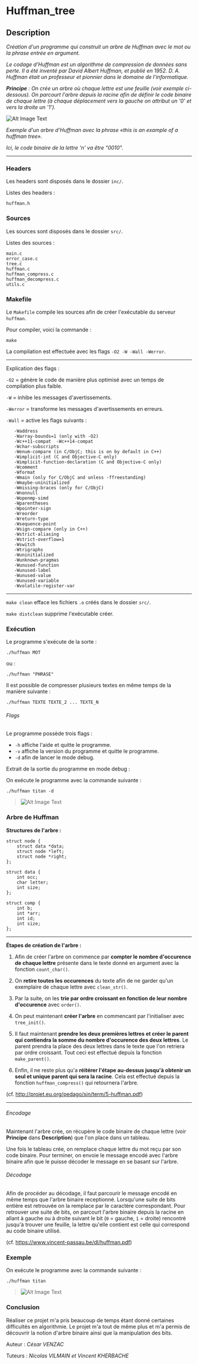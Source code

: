 # Huffman_tree

## Description

*Création d'un programme qui construit un arbre de Huffman avec le mot ou la phrase entrée en argument.*

*Le codage d'Huffman est un algorithme de compression de données sans perte. Il a été inventé par David Albert Huffman, et publié en 1952. D. A. Huffman était un professeur et pionnier dans le domaine de l'informatique.*

*__Principe__ : On crée un arbre où chaque lettre est une feuille (voir exemple ci-dessous). On parcourt l'arbre depuis la racine afin de définir le code binaire de chaque lettre (à chaque déplacement vers la gauche on attribut un '0' et vers la droite un '1').*

![Alt Image Text](https://upload.wikimedia.org/wikipedia/commons/thumb/8/82/Huffman_tree_2.svg/350px-Huffman_tree_2.svg.png "Huffman")

*Exemple d'un arbre d'Huffman avec la phrase «this is an example of a huffman tree».*

*Ici, le code binaire de la lettre 'n' va être "0010".*

---

### Headers

Les headers sont disposés dans le dossier `inc/`.

Listes des headers :

	huffman.h

### Sources

Les sources sont disposés dans le dossier `src/`.

Listes des sources :

	main.c
	error_case.c
	tree.c
	huffman.c
	huffman_compress.c
	huffman_decompress.c
	utils.c

### Makefile

Le `Makefile` compile les sources afin de créer l'exécutable du serveur `huffman`. 

Pour compiler, voici la commande :

	make

La compilation est effectuée avec les flags `-O2 -W -Wall -Werror`.

---

Explication des flags :

`-O2` = génère le code de manière plus optimisé avec un temps de compilation plus faible.

`-W` = inhibe les messages d'avertissements.

`-Werror` = transforme les messages d'avertissements en erreurs.

`-Wall` = active les flags suivants :


	   -Waddress   
       -Warray-bounds=1 (only with -O2)  
       -Wc++11-compat  -Wc++14-compat
       -Wchar-subscripts  
       -Wenum-compare (in C/ObjC; this is on by default in C++) 
       -Wimplicit-int (C and Objective-C only) 
       -Wimplicit-function-declaration (C and Objective-C only) 
       -Wcomment  
       -Wformat   
       -Wmain (only for C/ObjC and unless -ffreestanding)  
       -Wmaybe-uninitialized 
       -Wmissing-braces (only for C/ObjC) 
       -Wnonnull  
       -Wopenmp-simd 
       -Wparentheses  
       -Wpointer-sign  
       -Wreorder   
       -Wreturn-type  
       -Wsequence-point  
       -Wsign-compare (only in C++)  
       -Wstrict-aliasing  
       -Wstrict-overflow=1  
       -Wswitch  
       -Wtrigraphs  
       -Wuninitialized  
       -Wunknown-pragmas  
       -Wunused-function  
       -Wunused-label     
       -Wunused-value     
       -Wunused-variable  
       -Wvolatile-register-var

---

`make clean` efface les fichiers `.o` créés dans le dossier `src/`.

`make distclean` supprime l'exécutable créer.

### Exécution

Le programme s'exécute de la sorte :

	./huffman MOT

ou :

	./huffman "PHRASE"

Il est possible de compresser plusieurs textes en même temps de la manière suivante :

	./huffman TEXTE TEXTE_2 ... TEXTE_N

###### Flags

Le programme possède trois flags :

- `-h` affiche l'aide et quitte le programme.
- `-v` affiche la version du programme et quitte le programme.
- `-d` afin de lancer le mode debug.
	
Extrait de la sortie du programme en mode debug :

On exécute le programme avec la commande suivante :

	./huffman titan -d

>![Alt Image Text](https://image.noelshack.com/fichiers/2019/44/4/1572534255-debug.png "Debug")

### Arbre de Huffman

__Structures de l'arbre :__

	struct node {
		struct data *data;
		struct node *left;
		struct node *right;
	};
	
	struct data {
		int occ;
		char letter;
		int size;
	};
	
	struct comp {
		int b;
		int *arr;
		int id;
		int size;
	};
---

__Étapes de création de l'arbre :__

1. Afin de créer l'arbre on commence par __compter le nombre d'occurence de chaque lettre__ présente dans le texte donné en argument avec la fonction `count_char()`. 

2. On __retire toutes les occurences__ du texte afin de ne garder qu'un exemplaire de chaque lettre avec `clean_str()`. 

3. Par la suite, on les __trie par ordre croissant en fonction de leur nombre d'occurence__ avec `order()`.

4. On peut maintenant __créer l'arbre__ en commencant par l'initialiser avec `tree_init()`.

5. Il faut maintenant __prendre les deux premières lettres et créer le parent qui contiendra la somme du nombre d'occurence des deux lettres__. Le parent prendra la place des deux lettres dans le texte que l'on retriera par ordre croissant. Tout ceci est effectué depuis la fonction `make_parent()`.

6. Enfin, il ne reste plus qu'a __réitérer l'étape au-dessus jusqu'à obtenir un seul et unique parent qui sera la racine__. Cela est effectué depuis la fonction `huffman_compress()` qui retournera l'arbre.

(cf. <http://projet.eu.org/pedago/sin/term/5-huffman.pdf>)

---
###### Encodage

Maintenant l'arbre crée, on récupère le code binaire de chaque lettre (voir __Principe__ dans __Description__) que l'on place dans un tableau. 

Une fois le tableau crée, on remplace chaque lettre du mot reçu par son code binaire. Pour terminer, on envoie le message encodé avec l'arbre binaire afin que le puisse décoder le message en se basant sur l'arbre.

###### Décodage

Afin de procéder au décodage, il faut parcourir le message encodé en même temps que l'arbre binaire receptionné. Lorsqu'une suite de bits entière est retrouvée on la remplace par le caractère correspondant. Pour retrouver une suite de bits, on parcourt l'arbre binaire depuis la racine en allant à gauche ou à droite suivant le bit (`0` = gauche, `1` = droite) rencontré jusqu'à trouver une feuille, la lettre qu'elle contient est celle qui correspond au code binaire utilisé.

(cf. <https://www.vincent-passau.be/dl/huffman.pdf>)

### Exemple

On exécute le programme avec la commande suivante :

	./huffman titan
	
>![Alt Image Text](https://image.noelshack.com/fichiers/2019/44/4/1572534258-huffman.png "Exemple")

### Conclusion

Réaliser ce projet m'a pris beaucoup de temps étant donné certaines difficultés en algorithmie. Le projet m'a tout de même  plus et m'a permis de découvrir la notion d'arbre binaire ainsi que la manipulation des bits.

Auteur : *César VENZAC*

Tuteurs : *Nicolas VILMAIN et Vincent KHERBACHE*